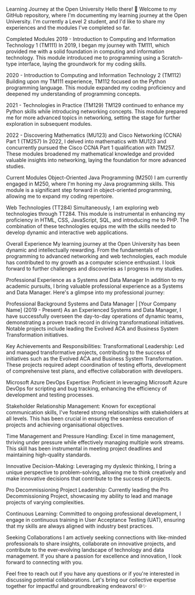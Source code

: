 Learning Journey at the Open University
Hello there! 👋 Welcome to my GitHub repository, where I'm documenting my learning journey at the Open University. I'm currently a Level 2 student, and I'd like to share my experiences and the modules I've completed so far.

Completed Modules
2019 - Introduction to Computing and Information Technology 1 (TM111)
In 2019, I began my journey with TM111, which provided me with a solid foundation in computing and information technology. This module introduced me to programming using a Scratch-type interface, laying the groundwork for my coding skills.

2020 - Introduction to Computing and Information Technology 2 (TM112)
Building upon my TM111 experience, TM112 focused on the Python programming language. This module expanded my coding proficiency and deepened my understanding of programming concepts.

2021 - Technologies in Practice (TM129)
TM129 continued to enhance my Python skills while introducing networking concepts. This module prepared me for more advanced topics in networking, setting the stage for further exploration in subsequent modules.

2022 - Discovering Mathematics (MU123) and Cisco Networking (CCNA) Part 1 (TM257)
In 2022, I delved into mathematics with MU123 and concurrently pursued the Cisco CCNA Part 1 qualification with TM257. These modules broadened my mathematical knowledge and provided valuable insights into networking, laying the foundation for more advanced studies.

Current Modules
Object-Oriented Java Programming (M250)
I am currently engaged in M250, where I'm honing my Java programming skills. This module is a significant step forward in object-oriented programming, allowing me to expand my coding repertoire.

Web Technologies (TT284)
Simultaneously, I am exploring web technologies through TT284. This module is instrumental in enhancing my proficiency in HTML, CSS, JavaScript, SQL, and introducing me to PHP. The combination of these technologies equips me with the skills needed to develop dynamic and interactive web applications.

Overall Experience
My learning journey at the Open University has been dynamic and intellectually rewarding. From the fundamentals of programming to advanced networking and web technologies, each module has contributed to my growth as a computer science enthusiast. I look forward to further challenges and discoveries as I progress in my studies.

Professional Experience as a Systems and Data Manager
In addition to my academic pursuits, I bring valuable professional experience as a Systems and Data Manager. Here's a glimpse into my professional journey:

Professional Background
Systems and Data Manager | [Your Company Name] (2019 - Present)
As an Experienced Systems and Data Manager, I have successfully overseen the day-to-day operations of dynamic teams, demonstrating a proven track record in driving transformational initiatives. Notable projects include leading the Evolved ACA and Business System Transformation initiatives.

Key Achievements and Responsibilities:
Transformational Leadership: Led and managed transformative projects, contributing to the success of initiatives such as the Evolved ACA and Business System Transformation. These projects required adept coordination of testing efforts, development of comprehensive test plans, and effective collaboration with developers.

Microsoft Azure DevOps Expertise: Proficient in leveraging Microsoft Azure DevOps for scripting and bug tracking, enhancing the efficiency of development and testing processes.

Stakeholder Relationship Management: Known for exceptional communication skills, I've fostered strong relationships with stakeholders at all levels. This has been crucial in ensuring the seamless execution of projects and achieving organisational objectives.

Time Management and Pressure Handling: Excel in time management, thriving under pressure while effectively managing multiple work streams. This skill has been instrumental in meeting project deadlines and maintaining high-quality standards.

Innovative Decision-Making: Leveraging my dyslexic thinking, I bring a unique perspective to problem-solving, allowing me to think creatively and make innovative decisions that contribute to the success of projects.

Pro Decommissioning Project Leadership: Currently leading the Pro Decommissioning Project, showcasing my ability to lead and manage projects of varying complexities.

Continuous Learning: Committed to ongoing professional development, I engage in continuous training in User Acceptance Testing (UAT), ensuring that my skills are always aligned with industry best practices.

Seeking Collaborations
I am actively seeking connections with like-minded professionals to share insights, collaborate on innovative projects, and contribute to the ever-evolving landscape of technology and data management. If you share a passion for excellence and innovation, I look forward to connecting with you.

Feel free to reach out if you have any questions or if you're interested in discussing potential collaborations. Let's bring our collective expertise together for impactful and groundbreaking endeavors! 🌐✨


<!--
**AndyCaladine/AndyCaladine** is a ✨ _special_ ✨ repository because its `README.md` (this file) appears on your GitHub profile.--!>

